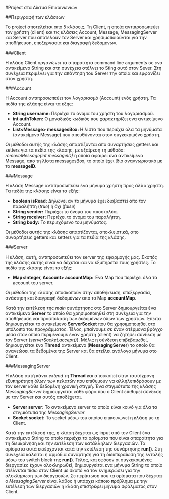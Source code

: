 #Project στα Δίκτυα Επικοινωνιών

##Περιγραφή των κλάσεων


Το project αποτελείται απο 5 κλάσεις. Τη Client, η οποία αντιπροσωπεύει τον χρήστη (client)
και τις κλάσεις Account, Message, MessagingServer και Server που αποτελούν τον Server και 
χρησιμοποιούνται για την αποθήκευση, επεξεργασία και διαγραφή δεδομένων.

###Client

Η κλάση Client οργανώνει τα απαραίτητα command line arguments σε ενα αντικείμενο String και
στη συνέχεια στέλνει το Sting αυτό στον Sever. Στη συνέχεια περιμένει για την απάντηση του
Server την οποία και εμφανίζει στον χρήστη.

###Account

H Account αντιπροσωπεύει τον λογαριασμό (Account) ενός χρήστη. Τα πεδία της κλάσης είναι τα εξής:

- **String username:** Περιέχει το όνομα του χρήστη του λογαριασμού.
- **int authToken:** Ο μοναδικός κωδικός που χαρακτηρίζει ενα αντικείμενο Account.
- **List\<Message> messagesBox:** Η λίστα που περιέχει ολα τα μηνύματα (αντικείμενο Message) που απευθύνονται στον συγκεκριμένο χρήστη.

Οι μέθοδοι αυτής της κλάσης απαρτίζονται απο συναρτήσεις getters και setters για τα πεδία της κλάσης,
με εξαίρεση τη μέθοδο: *removeMessage(int messageID)* η οποία αφαιρεί ενα αντικείμενο Message, απο τη 
λίστα messagesBox, το οποίο έχει ίδιο αναγνωριστικό με το **messageID**.

###Message

Η κλάση Message αντιπροσωπεύει ένα μήνυμα χρήστη προς άλλο χρήστη. Τα πεδία της κλάσης είναι τα εξής:

- **boolean isRead:** Δηλώνει αν το μήνυμα έχει διαβαστεί απο τον παραλήπτη (*true*) ή όχι (*false*)
- **String sender:** Περιέχει το όνομα του αποστολέα.
- **String receiver:** Περιέχει το όνομα του παραλήπτη.
- **String body:** Το περιεχόμενο του μηνύματος.

Οι μέθοδοι αυτής της κλάσης απαρτίζονται, αποκλειστικά, απο συναρτήσεις getters και setters για τα πεδία της κλάσης.

###Server

Η κλάση, αυτή, αντιπροσωπεύει τον server της εφαρμογής μας. Σκοπός της κλάσης αυτής είναι να δέχεται και να
εξυπηρετεί τους χρήστες. Το πεδίο της κλάσης είναι το εξής:

- **Map<Integer, Account> accountMap:** Ένα Map που περιέχει όλα τα account του server.

Οι μέθοδοι της κλάσης αποσκοπούν στην αποθήκευση, επεξεργασία, ανάκτηση και διαγραφή δεδομένων απο το Map **accountMap**.

Κατά την εκτέλεση της *main* συνάρτησης στο Server δημιουργείται ένα αντικείμενο **Server** το οποίο θα χρησιμοποιηθεί
στη συνέχεια για την αποθήκευση και προσπέλαση των δεδομένων όλων των χρηστών. Έπειτα δημιουργείται το αντικείμενο
**ServerSocket** που θα χρησιμοποιηθεί στο υπόλοιπο του προγράμματος. Τέλος, μπαίνουμε σε έναν ατέρμονα βρόγχο
μέσα στον οποίο περιμένουμε έναν χρήστη (client) να ζητήσει σύνδεση με τον Server (*serverSocket.accept()*).
Μόλις η σύνδεση επιβεβαιωθεί, δημιουργείται ένα **Thread** αντικείμενο (**MessagingServer**) το οποίο θα ανανεώσει
τα δεδομένα της Server και θα στείλει ανάλογο μήνυμα στο Client.

###MessagingServer

Η κλάση αυτή κάνει *extend* τη **Thread** και αποσκοπεί στην ταυτόχρονη εξυπηρέτηση όλων των πελατών που επιθυμούν
να αλληλεπιδράσουν με τον server κάθε δεδομένη χρονική στιγμή. Ένα στιγμιότυπο της κλάσης *MessagingServer* δημιουργείται
κάθε φόρα που ο Client επιθυμεί σύνδεση με τον Server και αυτός αποδέχεται.

- **Server server:** Το αντικείμενο server το οποίο είναι κοινό για όλα τα στιγμιότυπα της *MessagingServer*
- **Socket socket:** Το socket μέσω του οποίου επικοινωνεί η κλάση με τη Client.

Κατά την εκτέλεσή της, η κλάση δέχεται ως input από τον Client ένα αντικείμενο String το οποίο περιέχει τα ορίσματα
που είναι απαραίτητα για τη διευκρίνηση και την εκτέλεση των κατάλληλων διεργασιών. Τα ορίσματα αυτά εισέρχονται κατά
την εκτέλεση της συνάρτησης **run()**. Στη συνεχεία καλείται η αρμόδια συνάρτηση για τη διεκπεραίωση της εντολής μέσω
του switch block της **run()**. Τέλος, και εφόσον οι συγκεκριμένες διεργασίες έχουν ολοκληρωθεί, δημιουργείται ενα μήνυμα 
String το οποίο στέλνεται πίσω στον Client με σκοπό να τον ενημερώσει για την ολοκλήρωση των διεργασιών. Σε περίπτωση 
που τα ορίσματα που δέχεται ο *MessagingServer* είναι λάθος ή υπάρχει κάποιο πρόβλημα με την εκτέλεση των διεργασιών 
η κλάση επιστρέφει μήνυμα σφάλματος στον Client.
